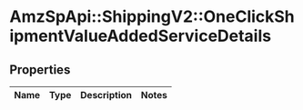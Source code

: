 # AmzSpApi::ShippingV2::OneClickShipmentValueAddedServiceDetails

## Properties
Name | Type | Description | Notes
------------ | ------------- | ------------- | -------------


